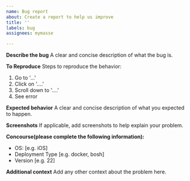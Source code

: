 ```yaml
---
name: Bug report
about: Create a report to help us improve
title: ''
labels: bug
assignees: mymasse

---
```


**Describe the bug**
A clear and concise description of what the bug is.

**To Reproduce**
Steps to reproduce the behavior:
1. Go to '...'
2. Click on '....'
3. Scroll down to '....'
4. See error

**Expected behavior**
A clear and concise description of what you expected to happen.

**Screenshots**
If applicable, add screenshots to help explain your problem.

**Concourse(please complete the following information):**
 - OS: [e.g. iOS]
 - Deployment Type [e.g. docker, bosh]
 - Version [e.g. 22]

**Additional context**
Add any other context about the problem here.
